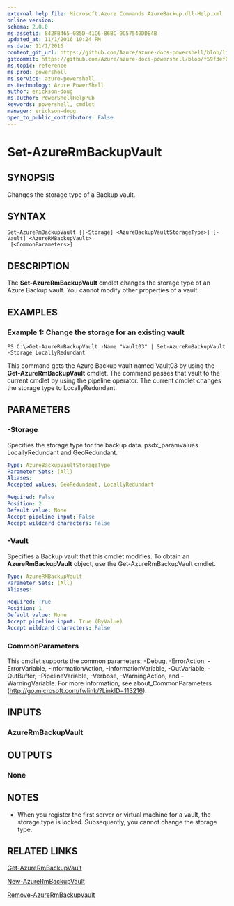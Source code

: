 ```yaml
---
external help file: Microsoft.Azure.Commands.AzureBackup.dll-Help.xml
online version: 
schema: 2.0.0
ms.assetid: 842FB465-085D-41C6-86BC-9C57549DDE4B
updated_at: 11/1/2016 10:24 PM
ms.date: 11/1/2016
content_git_url: https://github.com/Azure/azure-docs-powershell/blob/live/azureps-cmdlets-docs/ResourceManager/AzureRM.Backup/v1.0.12/Set-AzureRmBackupVault.md
gitcommit: https://github.com/Azure/azure-docs-powershell/blob/f59f3ef60bc592383812213e69fd77ba950759ed/azureps-cmdlets-docs/ResourceManager/AzureRM.Backup/v1.0.12/Set-AzureRmBackupVault.md
ms.topic: reference
ms.prod: powershell
ms.service: azure-powershell
ms.technology: Azure PowerShell
author: erickson-doug
ms.author: PowerShellHelpPub
keywords: powershell, cmdlet
manager: erickson-doug
open_to_public_contributors: False
---
```


# Set-AzureRmBackupVault

## SYNOPSIS
Changes the storage type of a Backup vault.

## SYNTAX

```
Set-AzureRmBackupVault [[-Storage] <AzureBackupVaultStorageType>] [-Vault] <AzureRMBackupVault>
 [<CommonParameters>]
```

## DESCRIPTION
The **Set-AzureRmBackupVault** cmdlet changes the storage type of an Azure Backup vault.
You cannot modify other properties of a vault.

## EXAMPLES

### Example 1: Change the storage for an existing vault
```
PS C:\>Get-AzureRmBackupVault -Name "Vault03" | Set-AzureRmBackupVault -Storage LocallyRedundant
```

This command gets the Azure Backup vault named Vault03 by using the **Get-AzureRmBackupVault** cmdlet.
The command passes that vault to the current cmdlet by using the pipeline operator.
The current cmdlet changes the storage type to LocallyRedundant.

## PARAMETERS

### -Storage
Specifies the storage type for the backup data.
psdx_paramvalues LocallyRedundant and GeoRedundant.

```yaml
Type: AzureBackupVaultStorageType
Parameter Sets: (All)
Aliases: 
Accepted values: GeoRedundant, LocallyRedundant

Required: False
Position: 2
Default value: None
Accept pipeline input: False
Accept wildcard characters: False
```

### -Vault
Specifies a Backup vault that this cmdlet modifies.
To obtain an **AzureRmBackupVault** object, use the Get-AzureRmBackupVault cmdlet.

```yaml
Type: AzureRMBackupVault
Parameter Sets: (All)
Aliases: 

Required: True
Position: 1
Default value: None
Accept pipeline input: True (ByValue)
Accept wildcard characters: False
```

### CommonParameters
This cmdlet supports the common parameters: -Debug, -ErrorAction, -ErrorVariable, -InformationAction, -InformationVariable, -OutVariable, -OutBuffer, -PipelineVariable, -Verbose, -WarningAction, and -WarningVariable. For more information, see about_CommonParameters (http://go.microsoft.com/fwlink/?LinkID=113216).

## INPUTS

### AzureRmBackupVault

## OUTPUTS

### None

## NOTES
* When you register the first server or virtual machine for a vault, the storage type is locked. Subsequently, you cannot change the storage type.

## RELATED LINKS

[Get-AzureRmBackupVault](xref:ResourceManager/AzureRM.Backup/v1.0.12/Get-AzureRmBackupVault.md)

[New-AzureRmBackupVault](xref:ResourceManager/AzureRM.Backup/v1.0.12/New-AzureRmBackupVault.md)

[Remove-AzureRmBackupVault](xref:ResourceManager/AzureRM.Backup/v1.0.12/Remove-AzureRmBackupVault.md)


